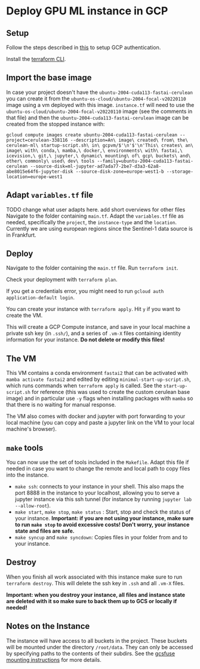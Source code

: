 # Deploy GPU ML instance in GCP

## Setup

Follow the steps described in [this](https://registry.terraform.io/providers/hashicorp/google/latest/docs/guides/provider_reference#authentication) to setup GCP authentication.

Install the [terraform CLI](https://learn.hashicorp.com/tutorials/terraform/install-cli).

## Import the base image

In case your project doesn't have the `ubuntu-2004-cuda113-fastai-cerulean` you can create it from the `ubuntu-os-cloud/ubuntu-2004-focal-v20220110` image using a vm deployed with this image. `instance.tf` will need to use the `ubuntu-os-cloud/ubuntu-2004-focal-v20220110` image (see the comments in that file) and then the `ubuntu-2004-cuda113-fastai-cerulean` image can be created from the stopped instance with:

```
gcloud compute images create ubuntu-2004-cuda113-fastai-cerulean --project=cerulean-338116 --description=An\ image\ created\ from\ the\ cerulean-ml\ startup-script.sh\ in\ gcpvm/$'\n'$'\n'This\ creates\ an\ image\ with\ conda,\ mamba,\ docker,\ environments\ with\ fastai,\ icevision,\ git,\ jupyter,\ dynamic\ mounting\ of\ gcp\ buckets\ and\ other\ commonly\ used\ dev\ tools --family=ubuntu-2004-cuda113-fastai-cerulean --source-disk=ml-jupyter-ad7ada77-2be7-d3a3-62a8-abe8015e64f6-jupyter-disk --source-disk-zone=europe-west1-b --storage-location=europe-west1
```

## Adapt `variables.tf` file
TODO change what user adapts here. add short overviews for other files
Navigate to the folder containing `main.tf`. Adapt the `variables.tf` file as needed, specifically the `project`, the `instance-type` and the `location`. Currently we are using european regions since the Sentinel-1 data source is in Frankfurt.

## Deploy

Navigate to the folder containing the `main.tf` file. Run `terraform init`.

Check your deployment with `terraform plan`.

If you get a credentials error, you might need to run `gcloud auth application-default login`.

You can create your instance with `terraform apply`. Hit `y` if you want to create the VM.

This will create a GCP Compute instance, and save in your local machine a private ssh key (in `.ssh/`), and a series of `.vm-X` files containing identity information for your instance. **Do not delete or modify this files!**

## The VM

This VM contains a conda environment `fastai2` that can be activated with `mamba activate fastai2` and edited by editing `minimal-start-up-script.sh`, which runs commands when `terraform apply` is called. See the `start-up-script.sh` for reference (this was used to create the custom cerulean base image) and in particular use `-y` flags when installing packages with `mamba` so that there is no waiting for manual response.

The VM also comes with docker and jupyter with port forwarding to your local machine (you can copy and paste a jupyter link on the VM to your local machine's browser).

## `make` tools

You can now use the set of tools included in the `Makefile`. Adapt this file if needed in case you want to change the remote and local path to copy files into the instance.

- `make ssh`: connects to your instance in your shell. This also maps the port 8888 in the instance to your localhost, allowing you to serve a jupyter instance via this ssh tunnel (for instance by running `jupyter lab --allow-root`).
- `make start`, `make stop`, `make status` : Start, stop and check the status of your instance. **Important: if you are not using your instance, make sure to run `make stop` to avoid excessive costs! Don't worry, your instance state and files are safe.**
- `make syncup` and `make syncdown`: Copies files in your folder from and to your instance.

## Destroy

When you finish all work associated with this instance make sure to run `terraform destroy`. This will delete the ssh key in `.ssh` and all `.vm-X` files.

**Important: when you destroy your instance, all files and instance state are deleted with it so make sure to back them up to GCS or locally if needed!**


## Notes on the Instance

The instance will have access to all buckets in the project. These buckets will be mounted under the directory `/root/data`. They can only be accessed by specifying paths to the contents of their subdirs. See the [gcsfuse mounting instructions](https://github.com/GoogleCloudPlatform/gcsfuse/blob/master/docs/mounting.md) for more details.
